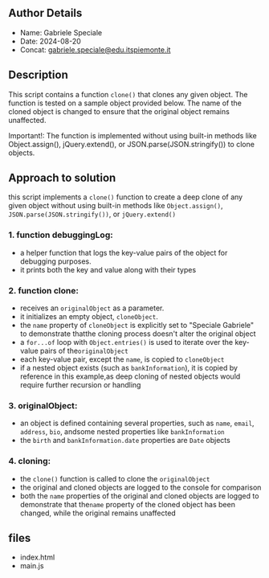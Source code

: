 ## Author Details

* Name: Gabriele Speciale
* Date:  2024-08-20
* Concat: gabriele.speciale@edu.itspiemonte.it



## Description

This script contains a function `clone()` that clones any given object.
The function is tested on a sample object provided below. The name of the cloned
object is changed to ensure that the original object remains unaffected.

Important!:
The function is implemented without using built-in methods like Object.assign(),
jQuery.extend(), or JSON.parse(JSON.stringify()) to clone objects.





## Approach to solution

this script implements a `clone()` function to create a deep clone of any given object without using built-in methods like `Object.assign()`, `JSON.parse(JSON.stringify())`, or `jQuery.extend()`

### 1. **function debuggingLog**:
- a helper function that logs the key-value pairs of the object for debugging purposes.
- it prints both the key and value along with their types

### 2. **function clone**:
- receives an `originalObject` as a parameter.
- it initializes an empty object, `cloneObject`.
- the `name` property of `cloneObject` is explicitly set to "Speciale Gabriele" to demonstrate thatthe cloning process doesn't alter the original object
- a `for...of` loop with `Object.entries()` is used to iterate over the key-value pairs of the`originalObject`
- each key-value pair, except the `name`, is copied to `cloneObject`
- if a nested object exists (such as `bankInformation`), it is copied by reference in this example,as deep cloning of nested objects would require further recursion or handling

### 3. **originalObject**:
- an object is defined containing several properties, such as `name`, `email`, `address`, `bio`, andsome nested properties like `bankInformation`
- the `birth` and `bankInformation.date` properties are `Date` objects

### 4. **cloning**:
- the `clone()` function is called to clone the `originalObject`
- the original and cloned objects are logged to the console for comparison
- both the `name` properties of the original and cloned objects are logged to demonstrate that the`name` property of the cloned object has been changed, while the original remains unaffected









## files

* index.html
* main.js